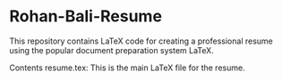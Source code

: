# Rohan-Bali-Resume

This repository contains LaTeX code for creating a professional resume using the popular document preparation system LaTeX.

Contents
resume.tex: This is the main LaTeX file for the resume.
